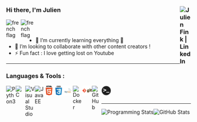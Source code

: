 ### Hi there, I'm Julien [<img align="right" alt="Julien Fink | LinkedIn" width="30px" src="https://cdn.jsdelivr.net/npm/simple-icons@v3/icons/linkedin.svg" />][linkedin]
<img align="left" alt="french flag" width="40px" src="https://upload.wikimedia.org/wikipedia/commons/thumb/c/c3/Flag_of_France.svg/1280px-Flag_of_France.svg.png" />
<img align="left" alt="french flag" width="40px" src="https://upload.wikimedia.org/wikipedia/commons/thumb/b/ba/Flag_of_Germany.svg/320px-Flag_of_Germany.svg.png" />

<br />
<br />

- 🌱 I’m currently learning everything 🤣
- 👯 I’m looking to collaborate with other content creators !
- ⚡ Fun fact : I love getting lost on Youtube

---
### Languages & Tools :

<img align="left" alt="Python3" width="26px" src="https://upload.wikimedia.org/wikipedia/commons/thumb/c/c3/Python-logo-notext.svg/1200px-Python-logo-notext.svg.png" />
<img align="left" alt="C" width="26px" src="https://i.pinimg.com/originals/6e/46/e7/6e46e7dbe2bb73dacc055e5dbd85c3ad.png" />
<img align="left" alt="Visual Studio" width="26px" src="https://cloud.githubusercontent.com/assets/24522089/21962098/41a510c8-db36-11e6-95ef-eb392a0a1919.png" />
<img align="left" alt="JavaEE" width="26px" src="https://miro.medium.com/max/1163/1*1t4Ot1lyDNrH4TgNZIwhqQ.jpeg" />
<img align="left" alt="HTML" width="26px" src="https://raw.githubusercontent.com/github/explore/80688e429a7d4ef2fca1e82350fe8e3517d3494d/topics/html/html.png" />
<img align="left" alt="CSS" width="26px" src="https://raw.githubusercontent.com/github/explore/80688e429a7d4ef2fca1e82350fe8e3517d3494d/topics/css/css.png" />
<img align="left" alt="MySQL" width="26px" src="https://raw.githubusercontent.com/github/explore/80688e429a7d4ef2fca1e82350fe8e3517d3494d/topics/mysql/mysql.png" />  
<img align="left" alt="Docker" width="26px" src="https://www.docker.com/sites/default/files/d8/styles/role_icon/public/2019-07/Moby-logo.png?itok=sYH_JEaJ" />
<img align="left" alt="Git" width="26px" src="https://raw.githubusercontent.com/github/explore/80688e429a7d4ef2fca1e82350fe8e3517d3494d/topics/git/git.png" />
<img align="left" alt="GitHub" width="26px" src="https://image.flaticon.com/icons/png/512/38/38401.png" />
<img align="left" alt="Terminal" width="26px" src="https://raw.githubusercontent.com/github/explore/80688e429a7d4ef2fca1e82350fe8e3517d3494d/topics/terminal/terminal.png" />

<br />
<br />

---

<img align="left" alt="Programming Stats" src="https://github-readme-stats.vercel.app/api/top-langs/?username=JulienFink&layout=compact&hide=JavaScript,html,SHELL,Tcl,Batchfile"/>
<img align="left" alt="GitHub Stats" src="https://github-readme-stats.vercel.app/api/?username=JulienFink"/>

[linkedin]: https://linkedin.com/in/julienfink 
